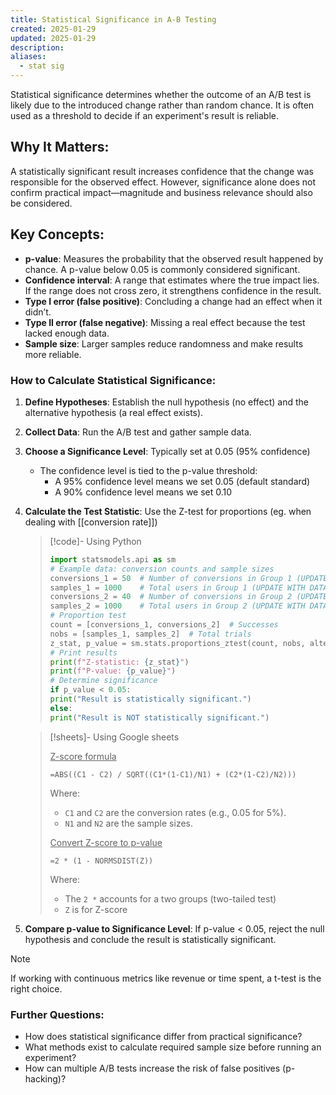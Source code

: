 ```yaml
---
title: Statistical Significance in A-B Testing
created: 2025-01-29
updated: 2025-01-29
description: 
aliases:
  - stat sig
---
```

Statistical significance determines whether the outcome of an A/B test is likely due to the introduced change rather than random chance. It is often used as a threshold to decide if an experiment's result is reliable.

## Why It Matters:

A statistically significant result increases confidence that the change was responsible for the observed effect. However, significance alone does not confirm practical impact—magnitude and business relevance should also be considered.

## Key Concepts:

- **p-value**: Measures the probability that the observed result happened by chance. A p-value below 0.05 is commonly considered significant.
- **Confidence interval**: A range that estimates where the true impact lies. If the range does not cross zero, it strengthens confidence in the result.
- **Type I error (false positive)**: Concluding a change had an effect when it didn’t.
- **Type II error (false negative)**: Missing a real effect because the test lacked enough data.
- **Sample size**: Larger samples reduce randomness and make results more reliable.

### How to Calculate Statistical Significance:

1. **Define Hypotheses**: Establish the null hypothesis (no effect) and the alternative hypothesis (a real effect exists).
2. **Collect Data**: Run the A/B test and gather sample data.
3. **Choose a Significance Level**: Typically set at 0.05 (95% confidence)
	- The confidence level is tied to the p-value threshold:
		- A 95% confidence level means we set 0.05 (default standard)
		- A 90% confidence level means we set 0.10
4. **Calculate the Test Statistic**: Use the Z-test for proportions (eg. when dealing with [[conversion rate]])
	>[!code]- Using Python
	>```python
	> import statsmodels.api as sm
	> # Example data: conversion counts and sample sizes
	> conversions_1 = 50  # Number of conversions in Group 1 (UPDATE WITH DATA)
	> samples_1 = 1000    # Total users in Group 1 (UPDATE WITH DATA)
	> conversions_2 = 40  # Number of conversions in Group 2 (UPDATE WITH DATA)
	> samples_2 = 1000    # Total users in Group 2 (UPDATE WITH DATA)
	> # Proportion test
	> count = [conversions_1, conversions_2]  # Successes
	> nobs = [samples_1, samples_2]  # Total trials
	> z_stat, p_value = sm.stats.proportions_ztest(count, nobs, alternative='two-sided')
	> # Print results
	> print(f"Z-statistic: {z_stat}")
	> print(f"P-value: {p_value}")
	> # Determine significance
	> if p_value < 0.05:
	> print("Result is statistically significant.")
	> else:
	> print("Result is NOT statistically significant.")
	>   ```
	
	>[!sheets]- Using Google sheets
	>
	><u>Z-score formula</u>
	>```excel
	>=ABS((C1 - C2) / SQRT((C1*(1-C1)/N1) + (C2*(1-C2)/N2)))
	>```
	>Where:
	>- `C1` and `C2` are the conversion rates (e.g., 0.05 for 5%).
	>- `N1` and `N2` are the sample sizes.
	>
	><u>Convert Z-score to p-value</u>
	>```excel
	>=2 * (1 - NORMSDIST(Z))
	>```
	>Where:
	>- The `2 *` accounts for a two groups (two-tailed test)
	>- `Z` is for Z-score

5. **Compare p-value to Significance Level**: If p-value < 0.05, reject the null hypothesis and conclude the result is statistically significant.

>[!note]
>  If working with continuous metrics like revenue or time spent, a t-test is the right choice.

### Further Questions:

- How does statistical significance differ from practical significance?
- What methods exist to calculate required sample size before running an experiment?
- How can multiple A/B tests increase the risk of false positives (p-hacking)?